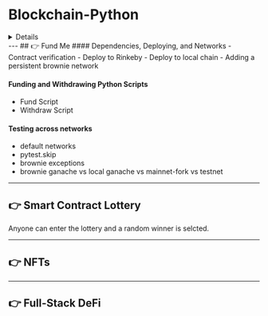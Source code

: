 # Blockchain-Python

<details> Backgroud
Course: [Solidity, Blockchain, and Smart Contract](https://youtu.be/M576WGiDBdQ)

Instructor: Patrick Collins

This repo contains the blockchain project I have done.

Date started: Feb 14, 2022

Date ended: TBD
</details>
---
## 👉 Fund Me
#### Dependencies, Deploying, and Networks
- Contract verification
- Deploy to Rinkeby
- Deploy to local chain
- Adding a persistent brownie network

#### Funding and Withdrawing Python Scripts
- Fund Script
- Withdraw Script

#### Testing across networks
- default networks
- pytest.skip
- brownie exceptions
- brownie ganache vs local ganache vs mainnet-fork vs testnet

---
## 👉 Smart Contract Lottery

Anyone can enter the lottery and a random winner is selcted.

---
## 👉 NFTs

---
## 👉 Full-Stack DeFi
